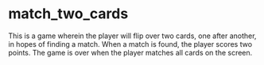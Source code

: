 # match_two_cards

This is a game wherein the player will flip over two cards, one after another, in hopes of finding a match.
When a match is found, the player scores two points.
The game is over when the player matches all cards on the screen.